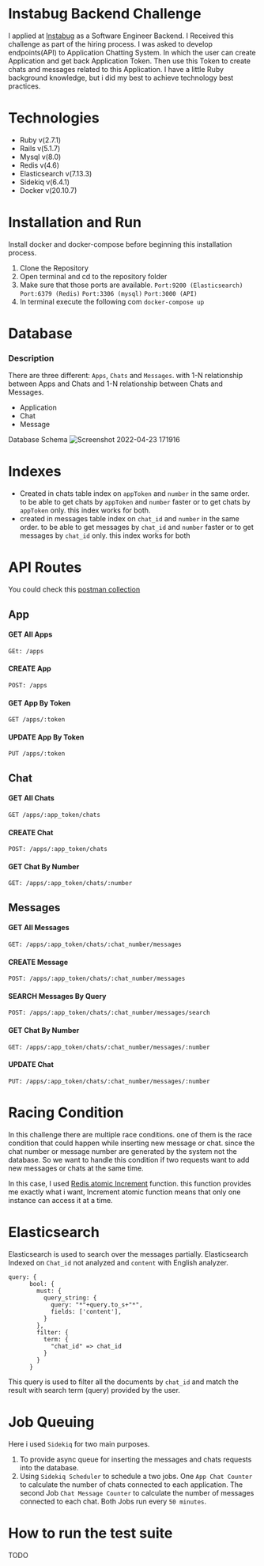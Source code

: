 # Instabug Backend Challenge

I applied at [Instabug](https://instabug.com/) as a Software Engineer Backend. I Received this challenge as part of the hiring process.
I was asked to develop endpoints(API) to Application Chatting System. In which the user can create Application and get back Application Token. Then use this Token to create chats and messages related to this Application. I have a little Ruby background knowledge, but i did my best to achieve technology best practices.

# Technologies
  * Ruby v(2.7.1)
  * Rails v(5.1.7)
  * Mysql v(8.0)
  * Redis v(4.6)
  * Elasticsearch v(7.13.3)
  * Sidekiq v(6.4.1)
  * Docker v(20.10.7)
# Installation and Run
Install docker and docker-compose before beginning this installation process.

1. Clone the Repository
2. Open terminal and cd to the repository folder
3. Make sure that those ports are available. 
```Port:9200 (Elasticsearch)``` ```Port:6379 (Redis)``` ```Port:3306 (mysql)``` ```Port:3000 (API)```  
4. In terminal execute the following com ```docker-compose up```

# Database
### Description
There are three different: ```Apps```, ```Chats``` and ```Messages```. with 1-N relationship between Apps and Chats and 1-N relationship between Chats and Messages.

* Application
* Chat
* Message

Database Schema
![Screenshot 2022-04-23 171916](https://user-images.githubusercontent.com/36306083/164935885-37c5c0e0-2097-40fa-b4a4-dd81c51e184f.png)
# Indexes
* Created in chats table index on ```appToken``` and ```number``` in the same order. to be able to get chats by ```appToken``` and ```number``` faster or to get chats by ```appToken``` only. this index works for both.
* created in messages table index on ```chat_id``` and ```number``` in the same order. to be able to get messages by ```chat_id``` and ```number``` faster or to get messages by ```chat_id``` only. this index works for both
# API Routes
You could check this [postman collection](https://github.com/adhammamdouh/Instabug-Challenge/blob/main/Instabug%20Application%20Chat.postman_collection.json)
## App
#### GET All Apps
    GEt: /apps
#### CREATE App
    POST: /apps
#### GET App By Token
    GET /apps/:token
#### UPDATE App By Token
    PUT /apps/:token
## Chat
#### GET All Chats
    GET /apps/:app_token/chats
#### CREATE Chat
    POST: /apps/:app_token/chats
#### GET Chat By Number
    GET: /apps/:app_token/chats/:number
## Messages
#### GET All Messages
    GET: /apps/:app_token/chats/:chat_number/messages
#### CREATE Message
    POST: /apps/:app_token/chats/:chat_number/messages
#### SEARCH Messages By Query
    POST: /apps/:app_token/chats/:chat_number/messages/search
#### GET Chat By Number
    GET: /apps/:app_token/chats/:chat_number/messages/:number
#### UPDATE Chat
    PUT: /apps/:app_token/chats/:chat_number/messages/:number
# Racing Condition
In this challenge there are multiple race conditions. one of them is the race condition that could happen while inserting new message or chat. since the chat number or message number are generated by the system not the database. So we want to handle this condition if two requests want to add new messages or chats at the same time.

In this case, I used [Redis atomic Increment](https://redis.io/commands/incr/) function. this function provides me exactly what i want, Increment atomic function means that only one instance can access it at a time. 
# Elasticsearch
Elasticsearch is used to search over the messages partially. Elasticsearch Indexed on ```Chat_id``` not analyzed and ```content``` with English analyzer. 
```
query: { 
      bool: { 
        must: {
          query_string: {
            query: "*"+query.to_s+"*",
            fields: ['content'],
          }
        },
        filter: {
          term: {
            "chat_id" => chat_id
          }
        }
      }
```
This query is used to filter all the documents by ```chat_id``` and match the result with search term (query) provided by the user.
# Job Queuing
Here i used ```Sidekiq``` for two main purposes.
1. To provide async queue for inserting the messages and chats requests into the database.
2. Using ```Sidekiq Scheduler``` to schedule a two jobs. One ```App Chat Counter``` to calculate the number of chats connected to each application. The second Job ```Chat Message Counter``` to calculate the number of messages connected to each chat. Both Jobs run every ```50 minutes```.

# How to run the test suite
TODO
